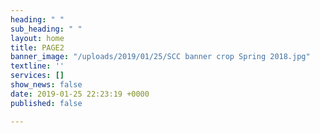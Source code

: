 ```yaml
---
heading: " "
sub_heading: " "
layout: home
title: PAGE2
banner_image: "/uploads/2019/01/25/SCC banner crop Spring 2018.jpg"
textline: ''
services: []
show_news: false
date: 2019-01-25 22:23:19 +0000
published: false

---
```

